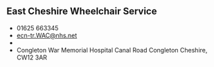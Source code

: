 
## East Cheshire Wheelchair Service

- <i class="fa fa-phone"></i> 01625 663345
- <i class="fa fa-envelope"></i> <a href="mailto:ecn-tr.WAC@nhs.net">ecn-tr.WAC@nhs.net</a>
- <i class="fa fa-home"></i> []()
- <i class="fa fa-building"></i> Congleton War Memorial Hospital Canal Road   Congleton Cheshire, CW12 3AR
